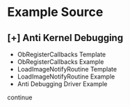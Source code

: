 # Example Source
## [+] Anti Kernel Debugging
- ObRegisterCallbacks Template
- ObRegisterCallbacks Example
- LoadImageNotifyRoutine Template
- LoadImageNotifyRoutine Example
- Anti Debugging Driver Example

continue


